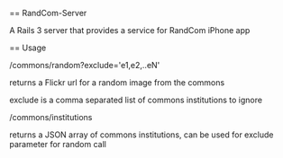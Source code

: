 == RandCom-Server

A Rails 3 server that provides a service for RandCom iPhone app

== Usage

/commons/random?exclude='e1,e2,..eN'

returns a Flickr url for a random image from the commons

exclude is a comma separated list of commons institutions to ignore

/commons/institutions

returns a JSON array of commons institutions, can be used for exclude parameter for random call 
